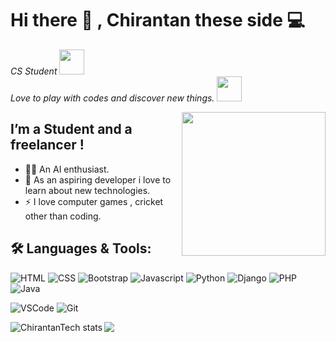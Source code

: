 <h1> Hi there 👋 , Chirantan these side 💻</h1>
<p><em> CS Student <img src="https://media.giphy.com/media/fYSnHlufseco8Fh93Z/giphy.gif" width="40"></br>Love to play with codes and discover new things. <img src="https://media.giphy.com/media/WUlplcMpOCEmTGBtBW/giphy.gif" width="40"> 
</em></p>

<img align='right' src="https://media.giphy.com/media/jRf5fsn8G6YaogAWxn/giphy.gif" width="230">

## I’m a Student and a freelancer !
- 👨‍💻 An AI enthusiast.
- 🌱 As an aspiring developer i love to learn about new technologies.
- ⚡ I love computer games , cricket other than coding.

## 🛠️ **Languages & Tools:**

![HTML](https://img.shields.io/badge/html%20-%23E34F26.svg?&style=for-the-badge&logo=html5&logoColor=white)
![CSS](https://img.shields.io/badge/css%20-%231572B6.svg?&style=for-the-badge&logo=css3&logoColor=white)
![Bootstrap](https://img.shields.io/badge/bootstrap%20-navy.svg?&style=for-the-badge&logo=bootstrap&logoColor=white)
![Javascript](https://img.shields.io/badge/-Javascript-ffb400?style=for-the-badge&logo=javascript&logoColor=ffff3f)
![Python](https://img.shields.io/badge/python%20-yellow.svg?&style=for-the-badge&logo=python&logoColor=white)
![Django](https://img.shields.io/badge/django%20-black.svg?&style=for-the-badge&logo=django&logoColor=white)
![PHP](https://img.shields.io/badge/php%20-indigo.svg?&style=for-the-badge&logo=php&logoColor=white)
![Java](https://img.shields.io/badge/java%20-gold.svg?&style=for-the-badge&logo=java&logoColor=red)

![VSCode](https://img.shields.io/badge/-vscode-007ACC?style=for-the-badge&logo=visual-studio-code)
![Git](https://img.shields.io/badge/git%20-%23F05032.svg?&style=for-the-badge&logo=git&logoColor=white)





<img align="left" alt="ChirantanTech stats" src="https://github-readme-stats.vercel.app/api?username=ChirantanTech&show_icons=true&hide_border=true&theme=blue-green" />
<img align="center" src="https://github-readme-stats.vercel.app/api/top-langs/?username=ChirantanTech&layout=compact&show_icons=true&hide_border=true&theme=blue-green" />
